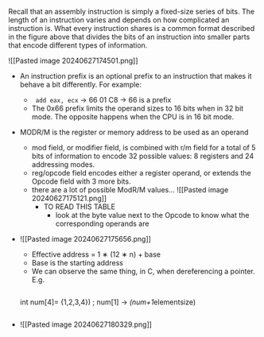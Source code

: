 Recall that an assembly instruction is simply a fixed-size series of bits.
The length of an instruction varies and depends on how complicated an
instruction is. What every instruction shares is a common format described
in the figure above that divides the bits of an instruction into smaller
parts that encode different types of information.

![[Pasted image 20240627174501.png]]

- An instruction prefix is an optional prefix to an instruction that makes it behave a bit differently. For example:
	- ``` add eax, ecx``` -> 66  01 C8 -> 66 is a prefix 
	-  The 0x66 prefix limits the operand sizes to 16 bits when in 32 bit mode. The opposite happens when the CPU is in 16 bit mode.

-  MODR/M is the register or memory address to be used as an operand
	- mod field, or modifier field, is combined with r/m field for a total of 5 bits of information to encode 32 possible values: 8 registers and 24 addressing modes.
	- reg/opcode field encodes either a register operand, or extends the Opcode field with 3 more bits.
	- there are a lot of possible ModR/M values...
		![[Pasted image 20240627175121.png]]
		- TO READ THIS TABLE
			- look at the byte value next to the Opcode to know what the corresponding operands are
- ![[Pasted image 20240627175656.png]]
	- Effective address = 1 ∗ (12 ∗ n) + base
	- Base is the starting address
	- We can observe the same thing, in C, when dereferencing a pointer. E.g.
		```C
	int num[4]= {1,2,3,4}) ;
	num[1] -> *(num+1*elementsize)
	```
- ![[Pasted image 20240627180329.png]]